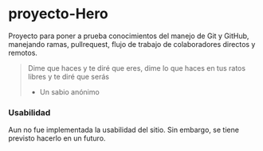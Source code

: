 # proyecto-Hero
Proyecto para poner a prueba conocimientos del manejo de Git y GitHub, manejando ramas, pullrequest, flujo de trabajo de colaboradores directos y remotos.

> Dime que haces y te diré que eres,
dime lo que haces en tus ratos libres y te diré
que serás
> - Un sabio anónimo

### Usabilidad
Aun no fue implementada la usabilidad del sitio.
Sin embargo, se tiene previsto hacerlo en un futuro.

